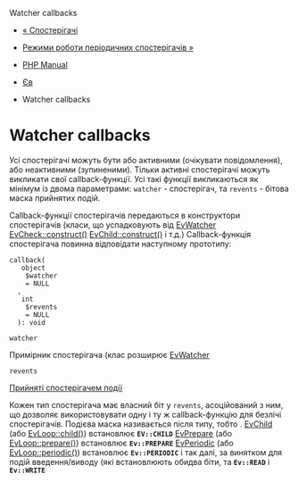 Watcher callbacks

-   [« Спостерігачі](ev.watchers.html)
    
-   [Режими роботи періодичних спостерігачів »](ev.periodic-modes.html)
    
-   [PHP Manual](index.html)
    
-   [Єв](book.ev.html)
    
-   Watcher callbacks
    

# Watcher callbacks

Усі спостерігачі можуть бути або активними (очікувати повідомлення), або неактивними (зупиненими). Тільки активні спостерігачі можуть викликати свої callback-функції. Усі такі функції викликаються як мінімум із двома параметрами: `watcher` - спостерігач, та `revents` - бітова маска прийнятих подій.

Callback-функції спостерігачів передаються в конструктори спостерігачів (класи, що успадковують від [EvWatcher](class.evwatcher.html) [EvCheck::construct()](evcheck.construct.html) [EvChild::construct()](evchild.construct.html) і т.д.) Callback-функція спостерігача повинна відповідати наступному прототипу:

```methodsynopsis
callback(
   object
    $watcher
    = NULL
  , 
   int
    $revents
    = NULL
  ): void
```

`watcher`

Примірник спостерігача (клас розширює [EvWatcher](class.evwatcher.html)

`revents`

[Прийняті спостерігачем події](class.ev.html#ev.constants.watcher-revents)

Кожен тип спостерігача має власний біт у `revents`, асоційований з ним, що дозволяє використовувати одну і ту ж callback-функцію для безлічі спостерігачів. Подієва маска називається після типу, тобто . [EvChild](class.evchild.html) (або [EvLoop::child()](evloop.child.html)) встановлює **`EV::CHILD`** [EvPrepare](class.evprepare.html) (або [EvLoop::prepare()](evloop.prepare.html)) встановлює **`Ev::PREPARE`** [EvPeriodic](class.evperiodic.html) (або [EvLoop::periodic()](evloop.periodic.html)) встановлює **`Ev::PERIODIC`** і так далі, за винятком для подій введення/виводу (які встановлюють обидва біти, та **`Ev::READ`** і **`Ev::WRITE`**